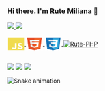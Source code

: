 ### Hi there. I'm Rute Miliana 👋

<!--
**rutemiliana/rutemiliana** is a ✨ _special_ ✨ repository because its `README.md` (this file) appears on your GitHub profile.

Here are some ideas to get you started:

- 🔭 I’m currently working on ...
- 🌱 I’m currently learning ...
- 👯 I’m looking to collaborate on ...
- 🤔 I’m looking for help with ...
- 💬 Ask me about ...
- 📫 How to reach me: ...
- 😄 Pronouns: ...
- ⚡ Fun fact: ...
-->

 <div>
  <a href="https://github.com/rutemiliana">
  <img height="180em" src="https://github-readme-stats.vercel.app/api?username=rutemiliana&show_icons=true&theme=dracula&include_all_commits=true&count_private=true"/>
  <img height="180em" src="https://github-readme-stats.vercel.app/api/top-langs/?username=rutemiliana&layout=compact&langs_count=7&theme=dracula"/>
</div>
<div style="display: inline_block"><br>
  <img align="center" alt="Rute-Js" height="30" width="40" src="https://raw.githubusercontent.com/devicons/devicon/master/icons/javascript/javascript-plain.svg">
  <img align="center" alt="Rute-HTML" height="30" width="40" src="https://raw.githubusercontent.com/devicons/devicon/master/icons/html5/html5-original.svg">
  <img align="center" alt="Rute-CSS" height="30" width="40" src="https://raw.githubusercontent.com/devicons/devicon/master/icons/css3/css3-original.svg">
  <img align="center" alt="Rute-PHP" height="50" width="40" src="https://cdn.jsdelivr.net/gh/devicons/devicon/icons/php/php-original.svg" />
          
 
</div>

##

<div> 
  <a href="https://codepen.io/rutemiliana" target="_blank"><img src="https://img.shields.io/badge/Codepen-000000?style=for-the-badge&logo=codepen&logoColor=white"></a>
   <a href="https://replit.com/@rutemiliana" target="_blank"><img src="https://img.shields.io/badge/replit-667881?style=for-the-badge&logo=replit&logoColor=white"></a>
  <a href="https://www.linkedin.com/in/rute-miliana-b0ab4a1b8/" target="_blank"><img src="https://img.shields.io/badge/LinkedIn-0077B5?style=for-the-badge&logo=linkedin&logoColor=white" target="_blank"></a>
  
  
 ![Snake animation](https://github.com/rutemiliana/rutemiliana/blob/output/github-contribution-grid-snake.svg)

 
</div>

